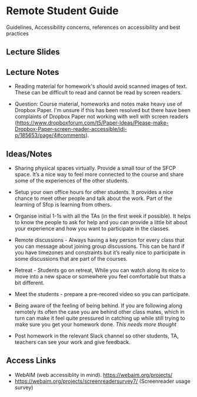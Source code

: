 # Remote Student Guide
Guidelines, Accessibility concerns,  references on accessibility and best practices

## Lecture Slides

## Lecture Notes

* Reading material for homework's should avoid scanned images of text. These can be difficult to read and cannot be read by screen readers.

* Question: Course material, homeworks and notes make heavy use of Dropbox Paper. I'm unsure if this has been resolved but there have been complaints of Dropbox Paper not working with well with screen readers (https://www.dropboxforum.com/t5/Paper-Ideas/Please-make-Dropbox-Paper-screen-reader-accessible/idi-p/185653/page/4#comments). 


## Ideas/Notes

* Sharing physical spaces virtually. Provide a small tour of the SFCP space. It’s a nice way to feel more connected to the course and share some of the experiences of the other students.

* Setup your own office hours for other students. It provides a nice chance to meet other people and talk about the work. Part of the learning of Sfcp is learning from others.

* Organise initial 1-1s with all the TAs (in the first week if possible). It helps to know the people to ask for help and you can provide a little bit about your experience and how you want to participate in the classes.
* Remote discussions - Always having a key person for every class that you can message about joining group discussions. This can be hard if you have timezones and constraints but it’s really nice to participate in some discussions that are part of the courses.
* Retreat - Students go on retreat, While you can watch along its nice to move into a new space or somewhere you feel comfortable but thats a bit different.   
* Meet the students - prepare a pre-recored video so you can participate.

* Being aware of the feeling of being behind. If you are following along remotely its often the case you are behind other class mates, which in turn can make it feel quite pressured in catching up while still trying to make sure you get your homework done. *This needs more thought*

* Post homework in the relevant Slack channel so other students, TA, teachers can see your work and give feedback.


## Access Links
* WebAIM (web accessiblity in mind). https://webaim.org/projects/
* https://webaim.org/projects/screenreadersurvey7/ (Screenreader usage survey)
